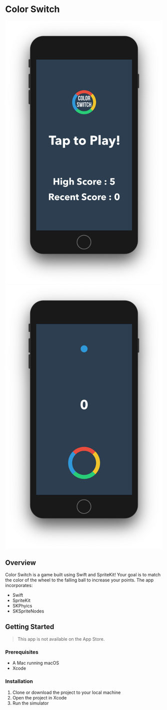 # Color Switch

<p float="left">
  <img src="HomeScreen.png">
  <img src="GameScreen.png">
</p>

## Overview

Color Switch is a game built using Swift and SpriteKit! Your goal is to match the color of the wheel to the falling ball to increase your points. The app incorporates:

- Swift
- SpriteKit
- SKPhyics
- SKSpriteNodes

## Getting Started

> This app is not available on the App Store.

### Prerequisites

- A Mac running macOS
- Xcode

### Installation

1. Clone or download the project to your local machine
2. Open the project in Xcode
3. Run the simulator
